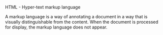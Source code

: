 HTML - Hyper-text markup language

A markup language is a way of annotating a document in a way that is visually distinguishable from the content.
When the document is processed for display, the markup language does not appear.
